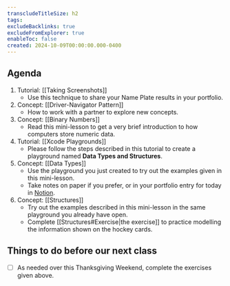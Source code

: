 ```yaml
---
transcludeTitleSize: h2
tags:
excludeBacklinks: true
excludeFromExplorer: true
enableToc: false
created: 2024-10-09T00:00:00.000-0400
---
```

## Agenda
1. Tutorial: [[Taking Screenshots]]
	- Use this technique to share your Name Plate results in your portfolio.
1. Concept: [[Driver-Navigator Pattern]]
	- How to work with a partner to explore new concepts.
3. Concept: [[Binary Numbers]]
	- Read this mini-lesson to get a very brief introduction to how computers store numeric data.
4. Tutorial: [[Xcode Playgrounds]]
	- Please follow the steps described in this tutorial to create a playground named **Data Types and Structures**.
5. Concept: [[Data Types]]
	- Use the playground you just created to try out the examples given in this mini-lesson.
	- Take notes on paper if you prefer, or in your portfolio entry for today in [Notion](https://notion.so).
6. Concept: [[Structures]]
	- Try out the examples described in this mini-lesson in the same playground you already have open.
	- Complete [[Structures#Exercise|the exercise]] to practice modelling the information shown on the hockey cards.

## Things to do before our next class
- [ ] As needed over this Thanksgiving Weekend, complete the exercises given above.